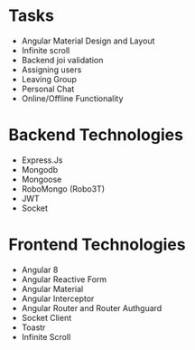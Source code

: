 # Tasks
* Angular Material Design and Layout
* Infinite scroll
* Backend joi validation
* Assigning users
* Leaving Group
* Personal Chat
* Online/Offline Functionality

# Backend Technologies
* Express.Js
* Mongodb
* Mongoose
* RoboMongo (Robo3T)
* JWT
* Socket

# Frontend Technologies
* Angular 8
* Angular Reactive Form
* Angular Material
* Angular Interceptor
* Angular Router and Router Authguard
* Socket Client
* Toastr
* Infinite Scroll